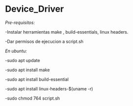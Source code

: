 # Device_Driver

*Pre-requisitos:*

-Instalar herramientas make , build-essentials, linux headers.

-Dar permisos de ejecucion a script.sh

*En ubuntu:*

-sudo apt update

-sudo apt install make

-sudo apt install build-essential

-sudo apt install linux-headers-$(uname -r)

-sudo chmod 764 script.sh

